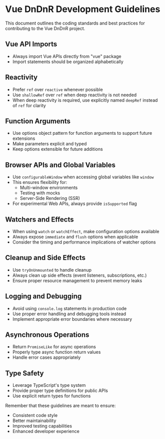 # Vue DnDnR Development Guidelines

This document outlines the coding standards and best practices for contributing to the Vue DnDnR project.

## Vue API Imports

- Always import Vue APIs directly from "vue" package
- Import statements should be organized alphabetically

## Reactivity

- Prefer `ref` over `reactive` whenever possible
- Use `shallowRef` over `ref` when deep reactivity is not needed
- When deep reactivity is required, use explicitly named `deepRef` instead of `ref` for clarity

## Function Arguments

- Use options object pattern for function arguments to support future extensions
- Make parameters explicit and typed
- Keep options extensible for future additions

## Browser APIs and Global Variables

- Use `configurableWindow` when accessing global variables like `window`
- This ensures flexibility for:
  - Multi-window environments
  - Testing with mocks
  - Server-Side Rendering (SSR)
- For experimental Web APIs, always provide `isSupported` flag

## Watchers and Effects

- When using `watch` or `watchEffect`, make configuration options available
- Always expose `immediate` and `flush` options when applicable
- Consider the timing and performance implications of watcher options

## Cleanup and Side Effects

- Use `tryOnUnmounted` to handle cleanup
- Always clean up side effects (event listeners, subscriptions, etc.)
- Ensure proper resource management to prevent memory leaks

## Logging and Debugging

- Avoid using `console.log` statements in production code
- Use proper error handling and debugging tools instead
- Implement appropriate error boundaries where necessary

## Asynchronous Operations

- Return `PromiseLike` for async operations
- Properly type async function return values
- Handle error cases appropriately

## Type Safety

- Leverage TypeScript's type system
- Provide proper type definitions for public APIs
- Use explicit return types for functions

Remember that these guidelines are meant to ensure:

- Consistent code style
- Better maintainability
- Improved testing capabilities
- Enhanced developer experience

